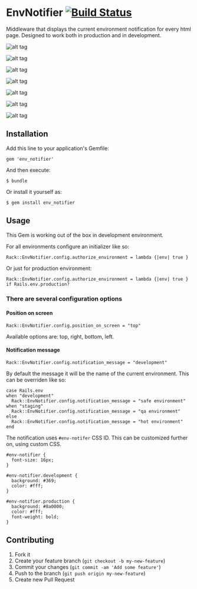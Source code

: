 # EnvNotifier [![Build Status](https://secure.travis-ci.org/ducknorris/env_notifier.png)](http://travis-ci.org/ducknorris/env_notifier)

Middleware that displays the current environment notification for every html page. Designed to work both in production and in development.

![alt tag](https://raw.github.com/ducknorris/env_notifier/master/assets/preview1.png)

![alt tag](https://raw.github.com/ducknorris/env_notifier/master/assets/preview2.png)

![alt tag](https://raw.github.com/ducknorris/env_notifier/master/assets/preview3.png)

![alt tag](https://raw.github.com/ducknorris/env_notifier/master/assets/preview4.png)

![alt tag](https://raw.github.com/ducknorris/env_notifier/master/assets/preview5.png)

![alt tag](https://raw.github.com/ducknorris/env_notifier/master/assets/preview6.png)

![alt tag](https://raw.github.com/ducknorris/env_notifier/master/assets/preview7.png)

## Installation

Add this line to your application's Gemfile:

    gem 'env_notifier'

And then execute:

    $ bundle

Or install it yourself as:

    $ gem install env_notifier

## Usage

This Gem is working out of the box in development environment.

For all environments configure an initializer like so:

    Rack::EnvNotifier.config.authorize_environment = lambda {|env| true }

Or just for production environment:

    Rack::EnvNotifier.config.authorize_environment = lambda {|env| true } if Rails.env.production?

### There are several configuration options

#### Position on screen

    Rack::EnvNotifier.config.position_on_screen = "top"

Available options are: top, right, bottom, left.

#### Notification message

    Rack::EnvNotifier.config.notification_message = "development"

By default the message it will be the name of the current environment. This can be overriden like so:

    case Rails.env
    when "development"
      Rack::EnvNotifier.config.notification_message = "safe environment"
    when "staging"
      Rack::EnvNotifier.config.notification_message = "qa environment"
    else
      Rack::EnvNotifier.config.notification_message = "hot environment"
    end

The notification uses ``#env-notifer`` CSS ID. This can be customized further on, using custom CSS.

    #env-notifier {
      font-size: 16px;
    }

    #env-notifier.development {
      background: #369;
      color: #fff;
    }

    #env-notifier.production {
      background: #8a0000;
      color: #fff;
      font-weight: bold;
    }

## Contributing

1. Fork it
2. Create your feature branch (`git checkout -b my-new-feature`)
3. Commit your changes (`git commit -am 'Add some feature'`)
4. Push to the branch (`git push origin my-new-feature`)
5. Create new Pull Request
